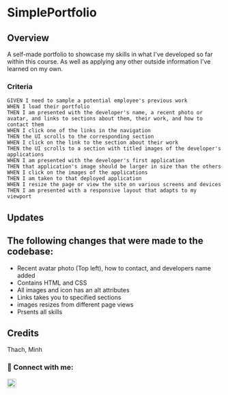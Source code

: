 # SimplePortfolio

## Overview
A self-made portfolio to showcase my skills in what I've developed so far within this course. As well as applying any other outside information I've learned on my own.

### Criteria
```
GIVEN I need to sample a potential employee's previous work
WHEN I load their portfolio
THEN I am presented with the developer's name, a recent photo or avatar, and links to sections about them, their work, and how to contact them
WHEN I click one of the links in the navigation
THEN the UI scrolls to the corresponding section
WHEN I click on the link to the section about their work
THEN the UI scrolls to a section with titled images of the developer's applications
WHEN I am presented with the developer's first application
THEN that application's image should be larger in size than the others
WHEN I click on the images of the applications
THEN I am taken to that deployed application
WHEN I resize the page or view the site on various screens and devices
THEN I am presented with a responsive layout that adapts to my viewport
```

## Updates

## The following changes that were made to the codebase:

- Recent avatar photo (Top left), how to contact, and developers name added
- Contains HTML and CSS
- All images and icon has an alt attributes
- Links takes you to specified sections
- images resizes from different page views
- Prsents all skills

## Credits
Thach, Minh

### 🤝 Connect with me:

<a href="https://instagram.com/tatsumi_kun1"><img align="left" src="https://raw.githubusercontent.com/yushi1007/yushi1007/main/images/instagram.svg" alt="tatsumi_kun1 | Instagram" width="21px"/></a>
